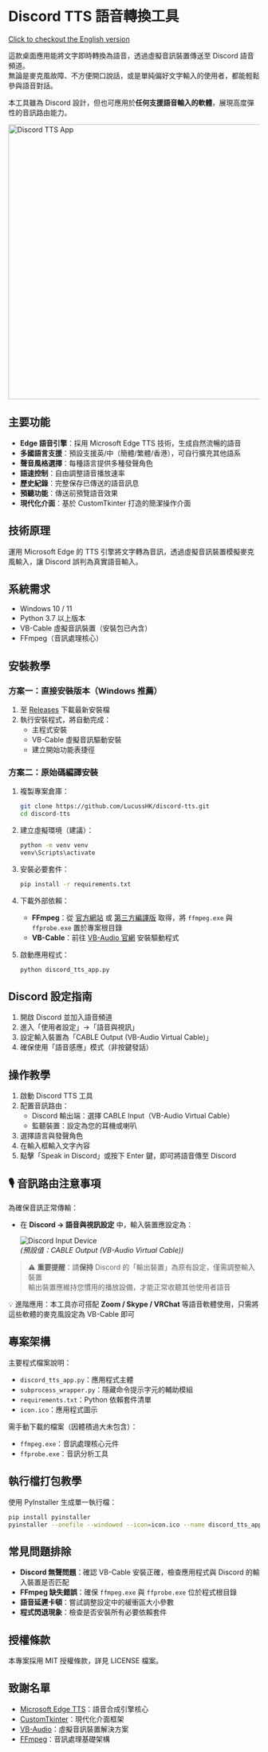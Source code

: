 # Discord TTS 語音轉換工具

[Click to checkout the English version](README.md)

這款桌面應用能將文字即時轉換為語音，透過虛擬音訊裝置傳送至 Discord 語音頻道。  
無論是麥克風故障、不方便開口說話，或是單純偏好文字輸入的使用者，都能輕鬆參與語音對話。

本工具雖為 Discord 設計，但也可應用於**任何支援語音輸入的軟體**，展現高度彈性的音訊路由能力。

<img src="https://github.com/user-attachments/assets/351b3f2d-7918-4f60-9d4c-0e428e8cd50f" alt="Discord TTS App" width="550"/>

## 主要功能

- **Edge 語音引擎**：採用 Microsoft Edge TTS 技術，生成自然流暢的語音
- **多國語言支援**：預設支援英/中（簡體/繁體/香港），可自行擴充其他語系
- **聲音風格選擇**：每種語言提供多種發聲角色
- **語速控制**：自由調整語音播放速率
- **歷史紀錄**：完整保存已傳送的語音訊息
- **預聽功能**：傳送前預覽語音效果
- **現代化介面**：基於 CustomTkinter 打造的簡潔操作介面

## 技術原理

運用 Microsoft Edge 的 TTS 引擎將文字轉為音訊，透過虛擬音訊裝置模擬麥克風輸入，讓 Discord 誤判為真實語音輸入。

## 系統需求

- Windows 10 / 11
- Python 3.7 以上版本
- VB-Cable 虛擬音訊裝置（安裝包已內含）
- FFmpeg（音訊處理核心）

## 安裝教學

### 方案一：直接安裝版本（Windows 推薦）

1. 至 [Releases](https://github.com/LucussHK/discord-tts/releases) 下載最新安裝檔  
2. 執行安裝程式，將自動完成：
   - 主程式安裝  
   - VB-Cable 虛擬音訊驅動安裝  
   - 建立開始功能表捷徑  

### 方案二：原始碼編譯安裝

1. 複製專案倉庫：
   ```bash
   git clone https://github.com/LucussHK/discord-tts.git
   cd discord-tts
   ```

2. 建立虛擬環境（建議）：
   ```bash
   python -m venv venv
   venv\Scripts\activate
   ```

3. 安裝必要套件：
   ```bash
   pip install -r requirements.txt
   ```

4. 下載外部依賴：
   - **FFmpeg**：從 [官方網站](https://ffmpeg.org/download.html) 或 [第三方編譯版](https://www.gyan.dev/ffmpeg/builds/) 取得，將 `ffmpeg.exe` 與 `ffprobe.exe` 置於專案根目錄  
   - **VB-Cable**：前往 [VB-Audio 官網](https://vb-audio.com/Cable/) 安裝驅動程式

5. 啟動應用程式：
   ```bash
   python discord_tts_app.py
   ```

## Discord 設定指南

1. 開啟 Discord 並加入語音頻道  
2. 進入「使用者設定」→「語音與視訊」  
3. 設定輸入裝置為「CABLE Output (VB-Audio Virtual Cable)」  
4. 確保使用「語音感應」模式（非按鍵發話）  

## 操作教學

1. 啟動 Discord TTS 工具  
2. 配置音訊路由：
   - Discord 輸出端：選擇 CABLE Input（VB-Audio Virtual Cable）  
   - 監聽裝置：設定為您的耳機或喇叭  
3. 選擇語言與發聲角色  
4. 在輸入框輸入文字內容  
5. 點擊「Speak in Discord」或按下 Enter 鍵，即可將語音傳至 Discord

## 🎙️ 音訊路由注意事項

為確保音訊正常傳輸：

- 在 **Discord → 語音與視訊設定** 中，輸入裝置應設定為：

  ![Discord Input Device](https://github.com/user-attachments/assets/80917fcb-4de3-49ac-a27a-986091a6670b)  
  *(預設值：CABLE Output (VB-Audio Virtual Cable))*

> ⚠️ **重要提醒**：請**保持** Discord 的「輸出裝置」為原有設定，僅需調整輸入裝置  
> 輸出裝置應維持您慣用的播放設備，才能正常收聽其他使用者語音

💡 進階應用：本工具亦可搭配 **Zoom / Skype / VRChat** 等語音軟體使用，只需將這些軟體的麥克風設定為 VB-Cable 即可

## 專案架構

主要程式檔案說明：
- `discord_tts_app.py`：應用程式主體  
- `subprocess_wrapper.py`：隱藏命令提示字元的輔助模組  
- `requirements.txt`：Python 依賴套件清單  
- `icon.ico`：應用程式圖示  

需手動下載的檔案（因體積過大未包含）：
- `ffmpeg.exe`：音訊處理核心元件  
- `ffprobe.exe`：音訊分析工具  

## 執行檔打包教學

使用 PyInstaller 生成單一執行檔：

```bash
pip install pyinstaller
pyinstaller --onefile --windowed --icon=icon.ico --name discord_tts_app --add-binary "ffmpeg.exe;." --add-binary "ffprobe.exe;." --add-data "subprocess_wrapper.py;." --add-data "icon.ico;." discord_tts_app.py
```

## 常見問題排除

- **Discord 無聲問題**：確認 VB-Cable 安裝正確，檢查應用程式與 Discord 的輸入裝置是否匹配  
- **FFmpeg 缺失錯誤**：確保 `ffmpeg.exe` 與 `ffprobe.exe` 位於程式根目錄  
- **語音延遲卡頓**：嘗試調整設定中的緩衝區大小參數  
- **程式閃退現象**：檢查是否安裝所有必要依賴套件  

## 授權條款

本專案採用 MIT 授權條款，詳見 LICENSE 檔案。

## 致謝名單

- [Microsoft Edge TTS](https://github.com/rany2/edge-tts)：語音合成引擎核心  
- [CustomTkinter](https://github.com/TomSchimansky/CustomTkinter)：現代化介面框架  
- [VB-Audio](https://vb-audio.com)：虛擬音訊裝置解決方案  
- [FFmpeg](https://ffmpeg.org/)：音訊處理基礎架構  
